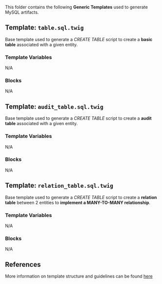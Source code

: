 This folder contains the following **Generic Templates** used to generate MySQL artifacts.

## Template: `table.sql.twig`
Base template used to generate a *CREATE TABLE* script to create a **basic table** associated with a given entity.

### Template Variables
N/A
   
### Blocks
N/A

## Template: `audit_table.sql.twig`
Base template used to generate a *CREATE TABLE* script to create a **audit table** associated with a given entity.

### Template Variables
N/A
   
### Blocks
N/A

## Template: `relation_table.sql.twig`
Base template used to generate a *CREATE TABLE* script to create a **relation table** between 2 entities to **implement a MANY-TO-MANY relationship**.

### Template Variables
N/A
   
### Blocks
N/A

## References
More information on template structure and guidelines can be found [here](../../../../doc/StructureAndGuidelines.md)
